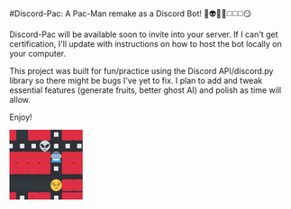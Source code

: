 #Discord-Pac: A Pac-Man remake as a Discord Bot! 
:ghost::alien::space_invader::robot::white_medium_square::white_medium_square::white_medium_square::smirk:

Discord-Pac will be available soon to invite into your server. If I can't get certification, I'll update with instructions on how to host the bot locally on your computer.

This project was built for fun/practice using the Discord API/discord.py library so there might be bugs I've yet to fix.
I plan to add and tweak essential features (generate fruits, better ghost AI) and polish as time will allow.

Enjoy!

![Discord-Pac screengrab](https://github.com/minhaminha/Discord-Pac/blob/main/pac2.png?raw=true)
